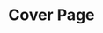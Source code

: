 # Cover Page

<!--
Development and Application

of a Closed-Loop Continuous Optical Neural Interface

*Procedures for real-time image processing, neural signal extraction,*

*and application to closed-loop control using wide-field Ca2+
fluorescence*

*with awake behaving animals*

Mark E. Bucklin

Boston University

2018

Doctor of Philosophy

**\
**

© 2018

Mark E. Bucklin

ALL RIGHTS RESERVED**\
**

APPROVED BY

Xue Han

Associate Professor of Biomedical Engineering

Jerome Mertz

Professor of Biomedical Engineering

David Boas

Director of Neurophotonics Center

Professor of Biomedical Engineering

Ian Davison

Assistant Professor of Biology

Thomas Bifano

Director of the Boston University Photonics Center

Professor of Mechanical Engineering -->
